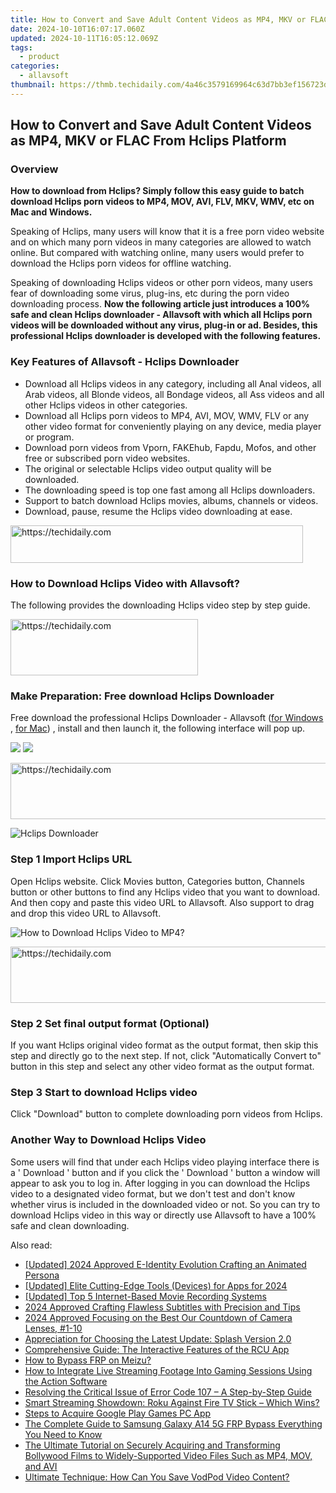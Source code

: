 ```yaml
---
title: How to Convert and Save Adult Content Videos as MP4, MKV or FLAC From Hclips Platform
date: 2024-10-10T16:07:17.060Z
updated: 2024-10-11T16:05:12.069Z
tags:
  - product
categories:
  - allavsoft
thumbnail: https://thmb.techidaily.com/4a46c3579169964c63d7bb3ef156723da1c897ffca7f03ef7871aadd312df806.jpg
---
```


## How to Convert and Save Adult Content Videos as MP4, MKV or FLAC From Hclips Platform

### Overview

**How to download from Hclips? Simply follow this easy guide to batch download Hclips porn videos to MP4, MOV, AVI, FLV, MKV, WMV, etc on Mac and Windows.**

Speaking of Hclips, many users will know that it is a free porn video website and on which many porn videos in many categories are allowed to watch online. But compared with watching online, many users would prefer to download the Hclips porn videos for offline watching.

Speaking of downloading Hclips videos or other porn videos, many users fear of downloading some virus, plug-ins, etc during the porn video downloading process. **Now the following article just introduces a 100% safe and clean Hclips downloader - Allavsoft with which all Hclips porn videos will be downloaded without any virus, plug-in or ad. Besides, this professional Hclips downloader is developed with the following features.**

### Key Features of Allavsoft - Hclips Downloader

* Download all Hclips videos in any category, including all Anal videos, all Arab videos, all Blonde videos, all Bondage videos, all Ass videos and all other Hclips videos in other categories.
* Download all Hclips porn videos to MP4, AVI, MOV, WMV, FLV or any other video format for conveniently playing on any device, media player or program.
* Download porn videos from Vporn, FAKEhub, Fapdu, Mofos, and other free or subscribed porn video websites.
* The original or selectable Hclips video output quality will be downloaded.
* The downloading speed is top one fast among all Hclips downloaders.
* Support to batch download Hclips movies, albums, channels or videos.
* Download, pause, resume the Hclips video downloading at ease.

<!-- affiliate ads begin -->
<a href="https://review-au.sjv.io/c/5597632/2098703/14409" target="_top" id="2098703">
  <img src="//a.impactradius-go.com/display-ad/14409-2098703" border="0" alt="https://techidaily.com" width="468" height="60"/>
</a>
<img height="0" width="0" src="https://review-au.sjv.io/i/5597632/2098703/14409" style="position:absolute;visibility:hidden;" border="0" />
<!-- affiliate ads end -->

### How to Download Hclips Video with Allavsoft?

The following provides the downloading Hclips video step by step guide.

<!-- affiliate ads begin -->
<a href="https://aligracehair.sjv.io/c/5597632/2012429/19272" target="_top" id="2012429">
  <img src="//a.impactradius-go.com/display-ad/19272-2012429" border="0" alt="https://techidaily.com" width="300" height="90"/>
</a>
<img height="0" width="0" src="https://aligracehair.sjv.io/i/5597632/2012429/19272" style="position:absolute;visibility:hidden;" border="0" />
<!-- affiliate ads end -->

### Make Preparation: Free download Hclips Downloader

Free download the professional Hclips Downloader - Allavsoft ([for Windows](https://tools.techidaily.com/allavsoft/products/) , [for Mac](https://tools.techidaily.com/allavsoft/products/)) , install and then launch it, the following interface will pop up.

[![](https://www.allavsoft.com/how-to/../images/how-to/free-download-win.jpg)](https://tools.techidaily.com/allavsoft/products/) [![](https://www.allavsoft.com/how-to/../images/how-to/free-download-mac.jpg)](https://tools.techidaily.com/allavsoft/products/)

<!-- affiliate ads begin -->
<a href="https://aligracehair.sjv.io/c/5597632/1948937/19272" target="_top" id="1948937">
  <img src="//a.impactradius-go.com/display-ad/19272-1948937" border="0" alt="https://techidaily.com" width="728" height="90"/>
</a>
<img height="0" width="0" src="https://aligracehair.sjv.io/i/5597632/1948937/19272" style="position:absolute;visibility:hidden;" border="0" />
<!-- affiliate ads end -->

![Hclips Downloader](https://www.allavsoft.com/how-to/../images/allavsoft/screen-shot-600.jpg)

### Step 1 Import Hclips URL

Open Hclips website. Click Movies button, Categories button, Channels button or other buttons to find any Hclips video that you want to download. And then copy and paste this video URL to Allavsoft. Also support to drag and drop this video URL to Allavsoft.

![How to Download Hclips Video to MP4?](https://www.allavsoft.com/how-to/../images/how-to/download-rtmp-video/download-rtmp-video.jpg)

<!-- affiliate ads begin -->
<a href="https://appsumo.8odi.net/c/5597632/2144283/7443" target="_top" id="2144283">
  <img src="//a.impactradius-go.com/display-ad/7443-2144283" border="0" alt="https://techidaily.com" width="600" height="90"/>
</a>
<img height="0" width="0" src="https://appsumo.8odi.net/i/5597632/2144283/7443" style="position:absolute;visibility:hidden;" border="0" />
<!-- affiliate ads end -->

### Step 2 Set final output format (Optional)

If you want Hclips original video format as the output format, then skip this step and directly go to the next step. If not, click "Automatically Convert to" button in this step and select any other video format as the output format.

### Step 3 Start to download Hclips video

Click "Download" button to complete downloading porn videos from Hclips.

### Another Way to Download Hclips Video

Some users will find that under each Hclips video playing interface there is a ' Download ' button and if you click the ' Download ' button a window will appear to ask you to log in. After logging in you can download the Hclips video to a designated video format, but we don't test and don't know whether virus is included in the downloaded video or not. So you can try to download Hclips video in this way or directly use Allavsoft to have a 100% safe and clean downloading.

<ins class="adsbygoogle"
     style="display:block"
     data-ad-format="autorelaxed"
     data-ad-client="ca-pub-7571918770474297"
     data-ad-slot="1223367746"></ins>

<ins class="adsbygoogle"
     style="display:block"
     data-ad-client="ca-pub-7571918770474297"
     data-ad-slot="8358498916"
     data-ad-format="auto"
     data-full-width-responsive="true"></ins>

<span class="atpl-alsoreadstyle">Also read:</span>
<div><ul>
<li><a href="https://facebook-clips.techidaily.com/updated-2024-approved-e-identity-evolution-crafting-an-animated-persona/"><u>[Updated] 2024 Approved E-Identity Evolution Crafting an Animated Persona</u></a></li>
<li><a href="https://article-knowledge.techidaily.com/updated-elite-cutting-edge-tools-devices-for-apps-for-2024/"><u>[Updated] Elite Cutting-Edge Tools (Devices) for Apps for 2024</u></a></li>
<li><a href="https://desktop-recording.techidaily.com/updated-top-5-internet-based-movie-recording-systems/"><u>[Updated] Top 5 Internet-Based Movie Recording Systems</u></a></li>
<li><a href="https://extra-information.techidaily.com/2024-approved-crafting-flawless-subtitles-with-precision-and-tips/"><u>2024 Approved Crafting Flawless Subtitles with Precision and Tips</u></a></li>
<li><a href="https://some-techniques.techidaily.com/2024-approved-focusing-on-the-best-our-countdown-of-camera-lenses-1-10/"><u>2024 Approved Focusing on the Best Our Countdown of Camera Lenses, #1-10</u></a></li>
<li><a href="https://win-data.techidaily.com/appreciation-for-choosing-the-latest-update-splash-version-20/"><u>Appreciation for Choosing the Latest Update: Splash Version 2.0</u></a></li>
<li><a href="https://win-data.techidaily.com/comprehensive-guide-the-interactive-features-of-the-rcu-app/"><u>Comprehensive Guide: The Interactive Features of the RCU App</u></a></li>
<li><a href="https://android-frp.techidaily.com/how-to-bypass-frp-on-meizu-by-drfone-android/"><u>How to Bypass FRP on Meizu?</u></a></li>
<li><a href="https://win-data.techidaily.com/how-to-integrate-live-streaming-footage-into-gaming-sessions-using-the-action-software/"><u>How to Integrate Live Streaming Footage Into Gaming Sessions Using the Action Software</u></a></li>
<li><a href="https://win-data.techidaily.com/resolving-the-critical-issue-of-error-code-107-a-step-by-step-guide/"><u>Resolving the Critical Issue of Error Code 107 – A Step-by-Step Guide</u></a></li>
<li><a href="https://buynow-reviews.techidaily.com/smart-streaming-showdown-roku-against-fire-tv-stick-which-wins/"><u>Smart Streaming Showdown: Roku Against Fire TV Stick – Which Wins?</u></a></li>
<li><a href="https://games-able.techidaily.com/steps-to-acquire-google-play-games-pc-app/"><u>Steps to Acquire Google Play Games PC App</u></a></li>
<li><a href="https://android-frp.techidaily.com/the-complete-guide-to-samsung-galaxy-a14-5g-frp-bypass-everything-you-need-to-know-by-drfone-android/"><u>The Complete Guide to Samsung Galaxy A14 5G FRP Bypass Everything You Need to Know</u></a></li>
<li><a href="https://win-data.techidaily.com/the-ultimate-tutorial-on-securely-acquiring-and-transforming-bollywood-films-to-widely-supported-video-files-such-as-mp4-mov-and-avi/"><u>The Ultimate Tutorial on Securely Acquiring and Transforming Bollywood Films to Widely-Supported Video Files Such as MP4, MOV, and AVI</u></a></li>
<li><a href="https://win-data.techidaily.com/ultimate-technique-how-can-you-save-vodpod-video-content/"><u>Ultimate Technique: How Can You Save VodPod Video Content?</u></a></li>
</ul></div>

